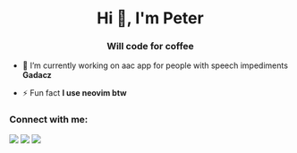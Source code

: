 <h1 align="center">Hi 👋, I'm Peter</h1>
<h3 align="center">Will code for coffee</h3>

- 🔭 I’m currently working on aac app for people with speech impediments **Gadacz**

- ⚡ Fun fact **I use neovim btw**

<h3 align="left">Connect with me:</h3>
<p align="left">
  <a href="https://discord.com/users/649196366731673600"><img src="https://img.shields.io/badge/Discord-5865F2?style=for-the-badge&logo=discord&logoColor=white"/></a>
  <a href="https://signal.me/#eu/jpnnBmmvoRms_dOl2reV1t5MiUgZOKLINw6QCWl-TlvChoAqJ8hDvJrRK9RibzYK"><img src="https://img.shields.io/badge/Signal-%23039BE5.svg?&style=for-the-badge&logo=Signal&logoColor=white"/></a>
  <a href="mailto:piotreksmolinski04@gmail.com"><img src="https://img.shields.io/badge/Gmail-D14836?style=for-the-badge&logo=gmail&logoColor=white"/></a>
  
</p>
